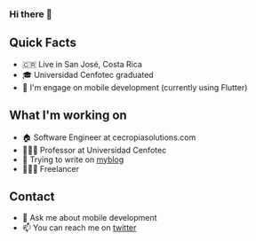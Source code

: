 ### Hi there 👋

## Quick Facts

- 🇨🇷 Live in San José, Costa Rica
- 🎓 Universidad Cenfotec graduated
- 🎯 I'm engage on mobile development (currently using Flutter)

## What I'm working on

- 🏠 Software Engineer at cecropiasolutions.com
- 👨🏻‍🏫 Professor at Universidad Cenfotec
- 📝 Trying to write on [myblog](https://www.melvinsalas.com)
- 👨🏻‍💻 Freelancer

## Contact

- 💬 Ask me about mobile development
- 📫 You can reach me on [twitter](https://twitter.com/melvinsalas)
